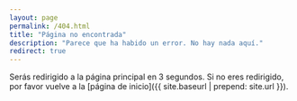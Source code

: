 ```yaml
---
layout: page
permalink: /404.html
title: "Página no encontrada"
description: "Parece que ha habido un error. No hay nada aquí."
redirect: true
---
```


Serás redirigido a la página principal en 3 segundos. Si no eres redirigido, por favor vuelve a la [página de inicio]({{ site.baseurl | prepend: site.url }}).

